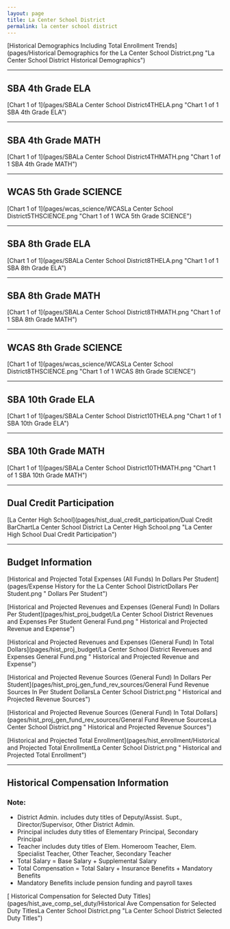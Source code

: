 ```yaml
---
layout: page
title: La Center School District
permalink: la center school district
---
```



[Historical Demographics Including Total Enrollment Trends](pages/Historical Demographics for the La Center School District.png "La Center School District Historical Demographics")

___

## SBA 4th Grade ELA

[Chart 1 of 1](pages/SBALa Center School District4THELA.png "Chart 1 of 1 SBA 4th Grade ELA")


___

## SBA 4th Grade MATH

[Chart 1 of 1](pages/SBALa Center School District4THMATH.png "Chart 1 of 1 SBA 4th Grade MATH")


___

## WCAS 5th Grade SCIENCE

[Chart 1 of 1](pages/wcas_science/WCASLa Center School District5THSCIENCE.png "Chart 1 of 1 WCA 5th Grade SCIENCE")


___

## SBA 8th Grade ELA

[Chart 1 of 1](pages/SBALa Center School District8THELA.png "Chart 1 of 1 SBA 8th Grade ELA")


___

## SBA 8th Grade MATH

[Chart 1 of 1](pages/SBALa Center School District8THMATH.png "Chart 1 of 1 SBA 8th Grade MATH")


___

## WCAS 8th Grade SCIENCE

[Chart 1 of 1](pages/wcas_science/WCASLa Center School District8THSCIENCE.png "Chart 1 of 1 WCAS 8th Grade SCIENCE")


___

## SBA 10th Grade ELA

[Chart 1 of 1](pages/SBALa Center School District10THELA.png "Chart 1 of 1 SBA 10th Grade ELA")


___

## SBA 10th Grade MATH

[Chart 1 of 1](pages/SBALa Center School District10THMATH.png "Chart 1 of 1 SBA 10th Grade MATH")


___

## Dual Credit Participation

[La Center High School](pages/hist_dual_credit_participation/Dual Credit BarChartLa Center School District La Center High School.png "La Center High School Dual Credit Participation")


___

## Budget Information

[Historical and Projected Total Expenses (All Funds) In Dollars Per Student](pages/Expense History for the La Center School DistrictDollars Per Student.png " Dollars Per Student")

[Historical and Projected Revenues and Expenses (General Fund) In Dollars Per Student](pages/hist_proj_budget/La Center School District Revenues and Expenses Per Student General Fund.png " Historical and Projected Revenue and Expense")

[Historical and Projected Revenues and Expenses (General Fund) In Total Dollars](pages/hist_proj_budget/La Center School District Revenues and Expenses General Fund.png " Historical and Projected Revenue and Expense")

[Historical and Projected Revenue Sources (General Fund) In Dollars Per Student](pages/hist_proj_gen_fund_rev_sources/General Fund Revenue Sources In Per Student DollarsLa Center School District.png " Historical and Projected Revenue Sources")

[Historical and Projected Revenue Sources (General Fund) In Total Dollars](pages/hist_proj_gen_fund_rev_sources/General Fund Revenue SourcesLa Center School District.png " Historical and Projected Revenue Sources")

[Historical and Projected Total Enrollment](pages/hist_enrollment/Historical and Projected Total EnrollmentLa Center School District.png " Historical and Projected Total Enrollment")


___

## Historical Compensation Information
### Note:
- District Admin. includes duty titles of Deputy/Assist. Supt., Director/Supervisor, Other District Admin.
- Principal includes duty titles of Elementary Principal, Secondary Principal
- Teacher includes duty titles of Elem. Homeroom Teacher, Elem. Specialist Teacher, Other Teacher, Secondary Teacher
- Total Salary = Base Salary + Supplemental Salary
- Total Compensation = Total Salary + Insurance Benefits + Mandatory Benefits
- Mandatory Benefits include pension funding and payroll taxes

[ Historical Compensation for Selected Duty Titles](pages/hist_ave_comp_sel_duty/Historical Ave Compensation for Selected Duty TitlesLa Center School District.png "La Center School District Selected Duty Titles")

